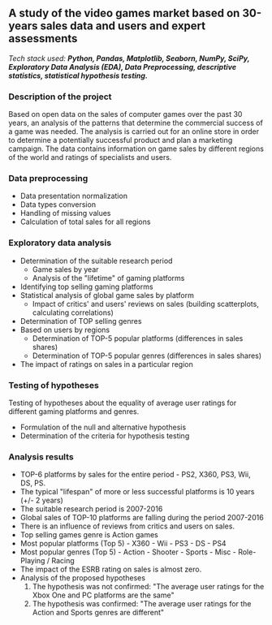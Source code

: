 ## A study of the video games market based on 30-years sales data and users and expert assessments

*Tech stack used: **Python, Pandas, Matplotlib, Seaborn, NumPy, SciPy, Exploratory Data Analysis (EDA), Data Preprocessing, descriptive statistics, statistical hypothesis testing.***

### Description of the project

Based on open data on the sales of computer games over the past 30 years, an analysis of the patterns that determine the commercial success of a game was needed. The analysis is carried out for an online store in order to determine a potentially successful product and plan a marketing campaign. The data contains information on game sales by different regions of the world and ratings of specialists and users.

### Data preprocessing
* Data presentation normalization
* Data types conversion
* Handling of missing values
* Calculation of total sales for all regions

### Exploratory data analysis
* Determination of the suitable research period
  * Game sales by year
  * Analysis of the "lifetime" of gaming platforms
* Identifying top selling gaming platforms
* Statistical analysis of global game sales by platform
  * Impact of critics' and users' reviews on sales (building scatterplots, calculating correlations)
* Determination of TOP selling genres
* Based on users by regions
  * Determination of TOP-5 popular platforms (differences in sales shares)
  * Determination of TOP-5 popular genres (differences in sales shares)
* The impact of ratings on sales in a particular region

### Testing of hypotheses

Testing of hypotheses about the equality of average user ratings for different gaming platforms and genres.

* Formulation of the null and alternative hypothesis
* Determination of the criteria for hypothesis testing

### Analysis results

* TOP-6 platforms by sales for the entire period - PS2, X360, PS3, Wii, DS, PS.
* The typical "lifespan" of more or less successful platforms is 10 years (+/- 2 years)
* The suitable research period is 2007-2016
* Global sales of TOP-10 platforms are falling during the period 2007-2016
* There is an influence of reviews from critics and users on sales.
* Top selling games genre is Action games
* Most popular platforms (Top 5) - X360 - Wii - PS3 - DS - PS4
* Most popular genres (Top 5) - Action - Shooter - Sports - Misc - Role-Playing / Racing
* The impact of the ESRB rating on sales is almost zero.
* Analysis of the proposed hypotheses
  1. The hypothesis was not confirmed: "The average user ratings for the Xbox One and PC platforms are the same"
  2. The hypothesis was confirmed: "The average user ratings for the Action and Sports genres are different" 
